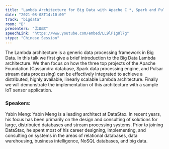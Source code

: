 ```yaml
---
title: "Lambda Architecture for Big Data with Apache C *, Spark and Pulsar"
date: "2021-08-08T14:10:00" 
track: "bigdata"
room: "B"
presenters: "孟亚斌"
speechLink: "https://www.youtube.com/embed/LL9lP1gUl7g"
stype: "Chinese Session"
---
```

The Lambda architecture is a generic data processing framework in Big Data. In this talk we first give a brief introduction to the Big Data Lambda architecture. We then focus on how the three top projects of the Apache Foundation (Cassandra database, Spark data processing engine, and Pulsar stream data processing) can be effectively integrated to achieve a distributed, highly available, linearly scalable Lambda architecture. Finally we will demonstrate the implementation of this architecture with a sample IoT sensor application.
 ### Speakers: 
 Yabin Meng: Yabin Meng is a leading architect at DataStax. In recent years, his focus has been primarily on the design and consulting of solutions for large, distributed databases and stream processing systems. Prior to joining DataStax, he spent most of his career designing, implementing, and consulting on systems in the areas of relational databases, data warehousing, business intelligence, NoSQL databases, and big data.